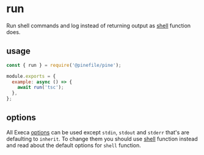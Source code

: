 # run

Run shell commands and log instead of returning output as [shell](./shell.md) function does.

## usage

```js
const { run } = require('@pinefile/pine');

module.exports = {
  example: async () => {
    await run('tsc');
  },
};
```

## options

All Execa [options](https://github.com/sindresorhus/execa#options) can be used except `stdin`, `stdout` and `stderr` that's are defaulting to `inherit`. To change them you should use [shell](./shell.md) function instead and read about the default options for `shell` function.
